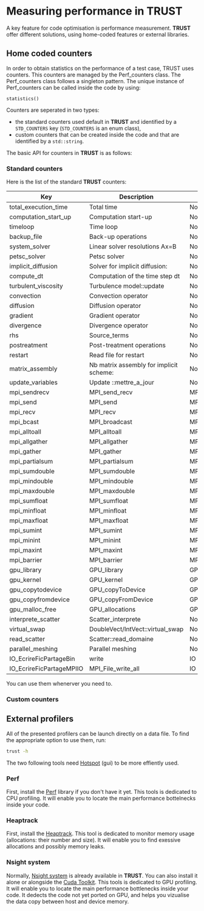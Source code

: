 # Measuring performance in TRUST

A key feature for code optimisation is performance measurement. **TRUST** offer different solutions, using home-coded features or external libraries.

## Home coded counters

In order to obtain statistics on the performance of a test case, TRUST uses counters. This counters are managed by the Perf_counters class. The Perf_counters class follows a singleton pattern. The unique instance of Perf_counters can be called inside the code by using:

```
statistics()
```

Counters are seperated in two types:
- the standard counters used default in **TRUST** and identified by a `STD_COUNTERS` key (`STD_COUNTERS` is an enum class),
- custom counters that can be created inside the code and that are identified by a `std::string`. 

The basic API for counters in **TRUST** is as follows:

### Standard counters
Here is the list of the standard **TRUST** counters:

| Key | Description | Family | Is_communication | Is_gpu |
|-----|-------------|--------|------------------|--------|
| total_execution_time | Total time | None | False | False |
| computation_start_up | Computation start-up | None | False | False |
| timeloop | Time loop | None | False | False |
| backup_file | Back-up operations | None | False | False |
| system_solver | Linear solver resolutions Ax=B | None | False | False |
| petsc_solver | Petsc solver | None | False | False |
| implicit_diffusion | Solver for implicit diffusion: | None | False | False |
| compute_dt | Computation of the time step dt | None | False | False |
| turbulent_viscosity | Turbulence model::update | None | False | False |
| convection | Convection operator | None | False | False |
| diffusion | Diffusion operator | None | False | False |
| gradient | Gradient operator | None | False | False |
| divergence | Divergence operator | None | False | False |
| rhs | Source_terms | None | False | False |
| postreatment | Post-treatment operations | None | False | False |
| restart | Read file for restart | None | False | False |
| matrix_assembly | Nb matrix assembly for implicit scheme: | None | False | False |
| update_variables | Update ::mettre_a_jour | None | False | False |
| mpi_sendrecv | MPI_send_recv | MPI_sendrecv | true | False |
| mpi_send | MPI_send | MPI_sendrecv | true | False |
| mpi_recv | MPI_recv | MPI_sendrecv | true | False |
| mpi_bcast | MPI_broadcast | MPI_sendrecv | true | False |
| mpi_alltoall | MPI_alltoall | MPI_sendrecv | true | False |
| mpi_allgather | MPI_allgather | MPI_sendrecv | true | False |
| mpi_gather | MPI_gather | MPI_sendrecv | true | False |
| mpi_partialsum | MPI_partialsum | MPI_allreduce | true | False |
| mpi_sumdouble | MPI_sumdouble | MPI_allreduce | true | False |
| mpi_mindouble | MPI_mindouble | MPI_allreduce | true | False |
| mpi_maxdouble | MPI_maxdouble | MPI_allreduce | true | False |
| mpi_sumfloat | MPI_sumfloat | MPI_allreduce | true | False |
| mpi_minfloat | MPI_minfloat | MPI_allreduce | true | False |
| mpi_maxfloat | MPI_maxfloat | MPI_allreduce | true | False |
| mpi_sumint | MPI_sumint | MPI_allreduce | true | False |
| mpi_minint | MPI_minint | MPI_allreduce | true | False |
| mpi_maxint | MPI_maxint | MPI_allreduce | true | False |
| mpi_barrier | MPI_barrier | MPI_allreduce | true | False |
| gpu_library | GPU_library | GPU_library | false | true |
| gpu_kernel | GPU_kernel | GPU_kernel | false | true |
| gpu_copytodevice | GPU_copyToDevice | GPU_copy | false | true |
| gpu_copyfromdevice | GPU_copyFromDevice | GPU_copy | false | true |
| gpu_malloc_free | GPU_allocations | GPU_alloc | false | true |
| interprete_scatter | Scatter_interprete | None | true | false |
| virtual_swap | DoubleVect/IntVect::virtual_swap | None | true | False |
| read_scatter | Scatter::read_domaine | None | true | False |
| parallel_meshing | Parallel meshing | None | False | False |
| IO_EcrireFicPartageBin | write | IO | False | False |
| IO_EcrireFicPartageMPIIO | MPI_File_write_all | IO | False | False |

You can use them whenerver you need to.

### Custom counters



## External profilers

All of the presented profilers can be launch directly on a data file. To find the appropriate option to use them, run: 
```bash 
trust -h
```
The two following tools need [Hotspot](https://github.com/KDAB/hotspot) (gui) to be more effiently used. 

### Perf 

First, install the [Perf](https://perfwiki.github.io/main/) library if you don't have it yet. This tools is dedicated to CPU profiling. It will enable you to locate the main performance bottelnecks inside your code. 

### Heaptrack

First, install the [Heaptrack](https://github.com/KDE/heaptrack). This tool is dedicated to monitor memory usage (allocations: their number and size). It will enable you to find exessive allocations and possibly memory leaks. 

### Nsight system

Normally, [Nsight system](https://developer.nvidia.com/nsight-systems) is already available in **TRUST**. You can also install it alone or alongside the [Cuda Toolkit](https://developer.nvidia.com/cuda-toolkit). This tools is dedicated to GPU profiling. It will enable you to locate the main performance bottlenecks inside your code. It dedects the code not yet ported on GPU, and helps you vizualise the data copy between host and device memory. 



